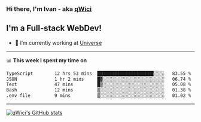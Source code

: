 ### Hi there, I'm Ivan - aka [qWici][website]

## I'm a Full-stack WebDev!
- 🔭 I’m currently working at [Universe][universe]

---

📊 **This week I spent my time on**
<!--START_SECTION:waka-->

```txt
TypeScript        12 hrs 53 mins  █████████████████████░░░░   83.55 %
JSON              1 hr 2 mins     █▓░░░░░░░░░░░░░░░░░░░░░░░   06.74 %
Text              47 mins         █▒░░░░░░░░░░░░░░░░░░░░░░░   05.08 %
Bash              12 mins         ▒░░░░░░░░░░░░░░░░░░░░░░░░   01.38 %
.env file         9 mins          ▒░░░░░░░░░░░░░░░░░░░░░░░░   01.02 %
```

<!--END_SECTION:waka-->

---

[![qWici's GitHub stats](https://github-readme-stats.vercel.app/api?username=qWici)](https://github.com/qWici/github-readme-stats)

[website]: https://devkucher.com
[twitter]: https://twitter.com/KucherDev
[linkedin]: https://www.linkedin.com/in/ivankucher
[universe]: https://universeapps.limited
